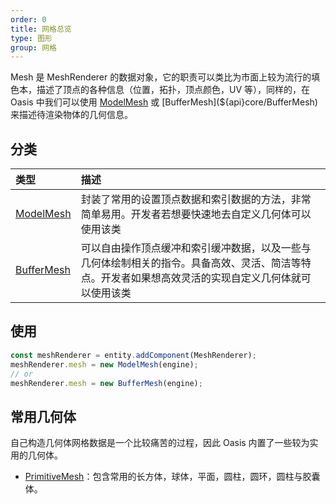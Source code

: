 ```yaml
---
order: 0
title: 网格总览
type: 图形
group: 网格
---
```


Mesh 是 MeshRenderer 的数据对象，它的职责可以类比为市面上较为流行的填色本，描述了顶点的各种信息（位置，拓扑，顶点颜色，UV 等），同样的，在 Oasis 中我们可以使用 [ModelMesh](${api}core/ModelMesh) 或 [BufferMesh](${api}core/BufferMesh) 来描述待渲染物体的几何信息。

## 分类

| 类型 | 描述 |
| :-- | :-- |
| [ModelMesh](${docs}model-mesh-cn) | 封装了常用的设置顶点数据和索引数据的方法，非常简单易用。开发者若想要快速地去自定义几何体可以使用该类 |
| [BufferMesh](${docs}buffer-mesh-cn) | 可以自由操作顶点缓冲和索引缓冲数据，以及一些与几何体绘制相关的指令。具备高效、灵活、简洁等特点。开发者如果想高效灵活的实现自定义几何体就可以使用该类 |

## 使用

```TypeScript
const meshRenderer = entity.addComponent(MeshRenderer);
meshRenderer.mesh = new ModelMesh(engine);
// or
meshRenderer.mesh = new BufferMesh(engine);
```

## 常用几何体

自己构造几何体网格数据是一个比较痛苦的过程，因此 Oasis 内置了一些较为实用的几何体。

- [PrimitiveMesh](${docs}primitive-mesh-cn)：包含常用的长方体，球体，平面，圆柱，圆环，圆柱与胶囊体。
